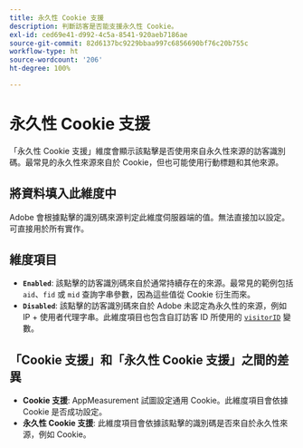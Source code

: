 ```yaml
---
title: 永久性 Cookie 支援
description: 判斷訪客是否能支援永久性 Cookie。
exl-id: ced69e41-d992-4c5a-8541-920aeb7186ae
source-git-commit: 82d6137bc9229bbaa997c6856690bf76c20b755c
workflow-type: ht
source-wordcount: '206'
ht-degree: 100%

---
```


# 永久性 Cookie 支援

「永久性 Cookie 支援」維度會顯示該點擊是否使用來自永久性來源的訪客識別碼。最常見的永久性來源來自於 Cookie，但也可能使用行動標題和其他來源。

## 將資料填入此維度中

Adobe 會根據點擊的識別碼來源判定此維度伺服器端的值。無法直接加以設定。可直接用於所有實作。

## 維度項目

* **`Enabled`**: 該點擊的訪客識別碼來自於通常持續存在的來源。最常見的範例包括 `aid`、`fid` 或 `mid` 查詢字串參數，因為這些值從 Cookie 衍生而來。
* **`Disabled`**: 該點擊的訪客識別碼來自於 Adobe 未認定為永久性的來源，例如 IP + 使用者代理字串。此維度項目也包含自訂訪客 ID 所使用的 [`visitorID`](/help/implement/vars/config-vars/visitorid.md) 變數。

## 「Cookie 支援」和「永久性 Cookie 支援」之間的差異

* **Cookie 支援**: AppMeasurement 試圖設定通用 Cookie。此維度項目會依據 Cookie 是否成功設定。
* **永久性 Cookie 支援**: 此維度項目會依據該點擊的識別碼是否來自於永久性來源，例如 Cookie。
